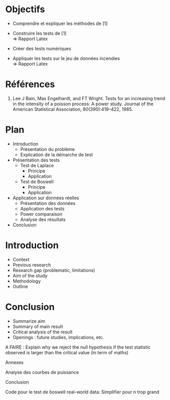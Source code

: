 # Objectifs

- Comprendre et expliquer les méthodes de [1]
- Construire les tests de [1]  
=> Rapport Latex

- Créer des tests numériques
- Appliquer les tests sur le jeu de données incendies  
=> Rapport Latex






# Références
1. Lee J Bain, Max Engelhardt, and FT Wright. Tests for an increasing trend in the intensity of a poisson process: A power study. Journal of the American Statistical Association, 80(390):419–422, 1985.


# Plan
- Introduction
    - Présentation du problème
    - Explication de la démarche de test
- Présentation des tests
    - Test de Laplace
        - Principe
        - Application
    - Test de Boswell
        - Principe
        - Application
- Application sur données réelles
    - Présentation des données
    - Application des tests
    - Power comparaison
    - Analyse des résultats
- Conclusion
    


# Introduction
- Context
- Previous research
- Research gap (problematic, limitations)
- Aim of the study
- Methodology
- Outline

# Conclusion
- Summarize aim
- Summary of main result
- Critical analysis of the result
- Openings : future studies, implications, etc.



A FAIRE :
Explain why we reject the null hypothesis if the test statistic observed is larger than the critical value (in
term of maths)

Annexes

Analyse des courbes de puissance

Conclusion

Code pour le test de boswell real-world data:
Simplifier pour n trop grand
